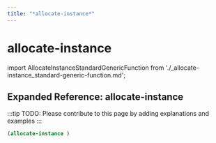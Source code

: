 ```yaml
---
title: "*allocate-instance*"
---
```


# allocate-instance

import AllocateInstanceStandardGenericFunction from './_allocate-instance_standard-generic-function.md';

<AllocateInstanceStandardGenericFunction />

## Expanded Reference: allocate-instance

:::tip
TODO: Please contribute to this page by adding explanations and examples
:::

```lisp
(allocate-instance )
```
